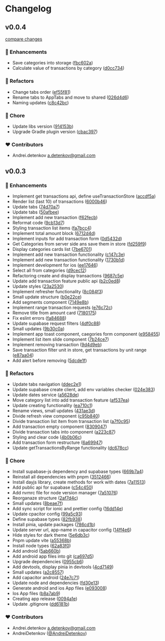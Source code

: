 # Changelog


## v0.0.4

[compare changes](https://github.com/AndreiDetenkov/vue3-ionic-budget-app/compare/v0.0.3...v0.0.4)

### 🚀 Enhancements

- Save categories into storage ([fbc602a](https://github.com/AndreiDetenkov/vue3-ionic-budget-app/commit/fbc602a))
- Calculate value of transactions by category ([d0cc734](https://github.com/AndreiDetenkov/vue3-ionic-budget-app/commit/d0cc734))

### 💅 Refactors

- Change tabs order ([ef55f81](https://github.com/AndreiDetenkov/vue3-ionic-budget-app/commit/ef55f81))
- Rename tabs to AppTabs and move to shared ([026d4d6](https://github.com/AndreiDetenkov/vue3-ionic-budget-app/commit/026d4d6))
- Naming updates ([c8c42bc](https://github.com/AndreiDetenkov/vue3-ionic-budget-app/commit/c8c42bc))

### 🏡 Chore

- Update libs version ([914153b](https://github.com/AndreiDetenkov/vue3-ionic-budget-app/commit/914153b))
- Upgrade Gradle plugin version ([cbac397](https://github.com/AndreiDetenkov/vue3-ionic-budget-app/commit/cbac397))

### ❤️ Contributors

- Andrei.detenkov <a.detenkov@gmail.com>

## v0.0.3


### 🚀 Enhancements

- Implement get transactions api, define useTransactionStore ([accdf5a](https://github.com/AndreiDetenkov/vue3-ionic-budget-app/commit/accdf5a))
- Render list (last 10) of transactions ([6000b46](https://github.com/AndreiDetenkov/vue3-ionic-budget-app/commit/6000b46))
- Update tabs ([74d70a7](https://github.com/AndreiDetenkov/vue3-ionic-budget-app/commit/74d70a7))
- Update tabs ([50afbee](https://github.com/AndreiDetenkov/vue3-ionic-budget-app/commit/50afbee))
- Implement add new transaction ([f62fecb](https://github.com/AndreiDetenkov/vue3-ionic-budget-app/commit/f62fecb))
- Reformat code ([9cb13d7](https://github.com/AndreiDetenkov/vue3-ionic-budget-app/commit/9cb13d7))
- Styling transaction list items ([fa7bcc4](https://github.com/AndreiDetenkov/vue3-ionic-budget-app/commit/fa7bcc4))
- Implement total amount block ([6712d4d](https://github.com/AndreiDetenkov/vue3-ionic-budget-app/commit/6712d4d))
- Implement inputs for add transaction form ([0d5432d](https://github.com/AndreiDetenkov/vue3-ionic-budget-app/commit/0d5432d))
- Get Categories from server side ans save them in store ([fd259f9](https://github.com/AndreiDetenkov/vue3-ionic-budget-app/commit/fd259f9))
- Display categories cards list ([7be6701](https://github.com/AndreiDetenkov/vue3-ionic-budget-app/commit/7be6701))
- Implement add new transaction functionality ([c147c3e](https://github.com/AndreiDetenkov/vue3-ionic-budget-app/commit/c147c3e))
- Implement add new transaction functionality ([1730b1d](https://github.com/AndreiDetenkov/vue3-ionic-budget-app/commit/1730b1d))
- Implement development for ios ([ee17646](https://github.com/AndreiDetenkov/vue3-ionic-budget-app/commit/ee17646))
- Select all from categories ([d9cec12](https://github.com/AndreiDetenkov/vue3-ionic-budget-app/commit/d9cec12))
- Refactoring create and display transactions ([9687c5e](https://github.com/AndreiDetenkov/vue3-ionic-budget-app/commit/9687c5e))
- Update add transaction feature public api ([b2c0ed8](https://github.com/AndreiDetenkov/vue3-ionic-budget-app/commit/b2c0ed8))
- Update styles ([23a2530](https://github.com/AndreiDetenkov/vue3-ionic-budget-app/commit/23a2530))
- Implement refresher functionality ([8c084f3](https://github.com/AndreiDetenkov/vue3-ionic-budget-app/commit/8c084f3))
- Small update structure ([b0e22ce](https://github.com/AndreiDetenkov/vue3-ionic-budget-app/commit/b0e22ce))
- Add segments component ([7149e8b](https://github.com/AndreiDetenkov/vue3-ionic-budget-app/commit/7149e8b))
- Implement range transaction requests ([e76c72c](https://github.com/AndreiDetenkov/vue3-ionic-budget-app/commit/e76c72c))
- Remove title from amount card ([7180175](https://github.com/AndreiDetenkov/vue3-ionic-budget-app/commit/7180175))
- Fix eslint errors ([fa84688](https://github.com/AndreiDetenkov/vue3-ionic-budget-app/commit/fa84688))
- Update supabase request filters ([4df0c88](https://github.com/AndreiDetenkov/vue3-ionic-budget-app/commit/4df0c88))
- Small updates ([9b30c0a](https://github.com/AndreiDetenkov/vue3-ionic-budget-app/commit/9b30c0a))
- Implement app toast component, caegories form component ([e958455](https://github.com/AndreiDetenkov/vue3-ionic-budget-app/commit/e958455))
- Implement list item slide component ([7b24ce7](https://github.com/AndreiDetenkov/vue3-ionic-budget-app/commit/7b24ce7))
- Implement removing transaction ([9d4d9eb](https://github.com/AndreiDetenkov/vue3-ionic-budget-app/commit/9d4d9eb))
- Save transaction filter unit in store, get transactions by unit range ([e87aa04](https://github.com/AndreiDetenkov/vue3-ionic-budget-app/commit/e87aa04))
- Add alert before removing ([5dcde1f](https://github.com/AndreiDetenkov/vue3-ionic-budget-app/commit/5dcde1f))

### 💅 Refactors

- Update tabs navigation ([ddec2e1](https://github.com/AndreiDetenkov/vue3-ionic-budget-app/commit/ddec2e1))
- Update supabase create client, add env variables checker ([024e383](https://github.com/AndreiDetenkov/vue3-ionic-budget-app/commit/024e383))
- Update dates service ([a5628de](https://github.com/AndreiDetenkov/vue3-ionic-budget-app/commit/a5628de))
- Move category list into add transaction feature ([af537ea](https://github.com/AndreiDetenkov/vue3-ionic-budget-app/commit/af537ea))
- Update creating functionality ([ea710c1](https://github.com/AndreiDetenkov/vue3-ionic-budget-app/commit/ea710c1))
- Rename views, small updates ([431ae3d](https://github.com/AndreiDetenkov/vue3-ionic-budget-app/commit/431ae3d))
- Divide refresh view component ([c95b840](https://github.com/AndreiDetenkov/vue3-ionic-budget-app/commit/c95b840))
- Divide transaction list item from transaction list ([a7f0c95](https://github.com/AndreiDetenkov/vue3-ionic-budget-app/commit/a7f0c95))
- Add transaction empty component ([8309047](https://github.com/AndreiDetenkov/vue3-ionic-budget-app/commit/8309047))
- Divide transaction tabs into component ([a223c87](https://github.com/AndreiDetenkov/vue3-ionic-budget-app/commit/a223c87))
- Styling and clear code ([4b0b06c](https://github.com/AndreiDetenkov/vue3-ionic-budget-app/commit/4b0b06c))
- Add transaction form restructure ([6a69947](https://github.com/AndreiDetenkov/vue3-ionic-budget-app/commit/6a69947))
- Update getTransactionsByRange functionality ([dc678cc](https://github.com/AndreiDetenkov/vue3-ionic-budget-app/commit/dc678cc))

### 🏡 Chore

- Install supabase-js dependency and supabase types ([669b7a4](https://github.com/AndreiDetenkov/vue3-ionic-budget-app/commit/669b7a4))
- Reinstall all dependencies with pnpm ([3512466](https://github.com/AndreiDetenkov/vue3-ionic-budget-app/commit/3512466))
- Install dayjs library, create methods for work with dates ([7a11513](https://github.com/AndreiDetenkov/vue3-ionic-budget-app/commit/7a11513))
- Add public api for supabase ([c54c450](https://github.com/AndreiDetenkov/vue3-ionic-budget-app/commit/c54c450))
- Add nvmrc file for node version manager ([7a51076](https://github.com/AndreiDetenkov/vue3-ionic-budget-app/commit/7a51076))
- Reorganaze structure ([2af7d4c](https://github.com/AndreiDetenkov/vue3-ionic-budget-app/commit/2af7d4c))
- Small updates ([8beae7f](https://github.com/AndreiDetenkov/vue3-ionic-budget-app/commit/8beae7f))
- Add sync script for ionic and prettier config ([16dd14e](https://github.com/AndreiDetenkov/vue3-ionic-budget-app/commit/16dd14e))
- Update cpacitor config ([99a5c93](https://github.com/AndreiDetenkov/vue3-ionic-budget-app/commit/99a5c93))
- Define supabase types ([82fb938](https://github.com/AndreiDetenkov/vue3-ionic-budget-app/commit/82fb938))
- Install pinia, update packages ([786cd1b](https://github.com/AndreiDetenkov/vue3-ionic-budget-app/commit/786cd1b))
- Update server url, app-name in capacitor config ([14ff4e6](https://github.com/AndreiDetenkov/vue3-ionic-budget-app/commit/14ff4e6))
- Hide styles for dark theme ([5e6db3c](https://github.com/AndreiDetenkov/vue3-ionic-budget-app/commit/5e6db3c))
- Pnpm update vite ([a55368b](https://github.com/AndreiDetenkov/vue3-ionic-budget-app/commit/a55368b))
- Install node types ([62a83f0](https://github.com/AndreiDetenkov/vue3-ionic-budget-app/commit/62a83f0))
- Add android ([5ab660b](https://github.com/AndreiDetenkov/vue3-ionic-budget-app/commit/5ab660b))
- Add android app files into git ([ca697d5](https://github.com/AndreiDetenkov/vue3-ionic-budget-app/commit/ca697d5))
- Upgrade dependencies ([0955cb6](https://github.com/AndreiDetenkov/vue3-ionic-budget-app/commit/0955cb6))
- Add devtools, display pinia in devtools ([4cd7149](https://github.com/AndreiDetenkov/vue3-ionic-budget-app/commit/4cd7149))
- Small updates ([a2c8557](https://github.com/AndreiDetenkov/vue3-ionic-budget-app/commit/a2c8557))
- Add capacitor android ([24e7c71](https://github.com/AndreiDetenkov/vue3-ionic-budget-app/commit/24e7c71))
- Update node and dependencies ([fd30e13](https://github.com/AndreiDetenkov/vue3-ionic-budget-app/commit/fd30e13))
- Generate android and ios App files ([e093008](https://github.com/AndreiDetenkov/vue3-ionic-budget-app/commit/e093008))
- Ios App files ([b8a7ab9](https://github.com/AndreiDetenkov/vue3-ionic-budget-app/commit/b8a7ab9))
- Creating app release ([0094a1e](https://github.com/AndreiDetenkov/vue3-ionic-budget-app/commit/0094a1e))
- Update .gitignore ([dd6181b](https://github.com/AndreiDetenkov/vue3-ionic-budget-app/commit/dd6181b))

### ❤️ Contributors

- Andrei.detenkov <a.detenkov@gmail.com>
- AndreiDetenkov ([@AndreiDetenkov](http://github.com/AndreiDetenkov))

